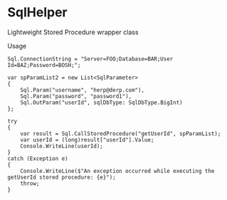 # SqlHelper
Lightweight Stored Procedure wrapper class

Usage

    Sql.ConnectionString = "Server=FOO;Database=BAR;User Id=BAZ;Password=BOSH;";

    var spParamList2 = new List<SqlParameter>
    {
        Sql.Param("username", "herp@derp.com"),
        Sql.Param("password", "password1"),
        Sql.OutParam("userId", sqlDbType: SqlDbType.BigInt)
    };
    
    try
    {
        var result = Sql.CallStoredProcedure("getUserId", spParamList);
        var userId = (long)result["userId"].Value;
        Console.WriteLine(userId);
    }
    catch (Exception e)
    {
        Console.WriteLine($"An exception occurred while executing the getUserId stored procedure: {e}");
        throw;
    }
